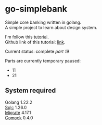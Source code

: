 # go-simplebank

Simple core banking written in golang.  
A simple project to learn about design system.

I'm follow this [tutorial](https://myseco.udemy.com/course/backend-master-class-golang-postgresql-kubernetes).  
Github link of this tutorial: [link](https://github.com/techschool/simplebank).

Current status: complete _part 19_

Parts are currently temporary paused:
- 11
- 21

## System required

Golang 1.22.2  
[Sqlc](https://github.com/sqlc-dev/sqlc) 1.26.0  
[Migrate](https://github.com/golang-migrate) 4.17.1  
[Gomock](https://github.com/uber-go/mock) 0.4.0
